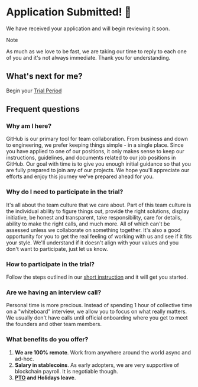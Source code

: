 # Application Submitted! 🙌

We have received your application and will begin reviewing it soon. 

> [!NOTE] 
> As much as we love to be fast, we are taking our time to reply to each one of you and it's not always immediate. Thank you for understanding. 

## What's next for me?
Begin your [Trial Period](./TRIAL.md)

## Frequent questions

### Why am I here?
GitHub is our primary tool for team collaboration. From business and down to engineering, we prefer keeping things simple - in a single place. Since you have applied to one of our positions, it only makes sense to keep our instructions, guidelines, and documents related to our job positions in GitHub. Our goal with time is to give you enough initial guidance so that you are fully prepared to join any of our projects. We hope you'll appreciate our efforts and enjoy this journey we've prepared ahead for you.

### Why do I need to participate in the trial?
It's all about the team culture that we care about. Part of this team culture is the individual ability to figure things out, provide the right solutions, display initiative, be honest and transparent, take responsibility, care for details, ability to make the right calls, and much more. All of which can't be assessed unless we collaborate on something together. It's also a good opportunity for you to get the real feeling of working with us and see if it fits your style. We'll understand if it doesn't align with your values and you don't want to participate, just let us know. 

### How to participate in the trial?
Follow the steps outlined in our [short instruction](./TRIAL.md) and it will get you started. 

### Are we having an interview call?
Personal time is more precious. Instead of spending 1 hour of collective time on a "whiteboard" interview, we allow you to focus on what really matters. We usually don't have calls until official onboarding where you get to meet the founders and other team members.

### What benefits do you offer?
1. **We are 100% remote**. Work from anywhere around the world async and ad-hoc. 
1. **Salary in stablecoins**. As early adopters, we are very supportive of blockchain payroll. It is negotiable though.
1. **[PTO](./LEAVE_POLICY.md) and Holidays leave**.

